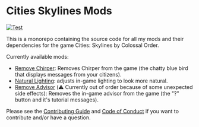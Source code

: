 # Cities Skylines Mods

[![Test](https://github.com/Bomret/CitiesSkylinesMods/actions/workflows/test.yml/badge.svg?branch=main)](https://github.com/Bomret/CitiesSkylinesMods/actions/workflows/test.yml)

This is a monorepo containing the source code for all my mods and their dependencies for the game Cities: Skylines by Colossal Order.

Currently available mods:
- [Remove Chirper](https://steamcommunity.com/sharedfiles/filedetails/?id=3134254484): Removes Chirper from the game (the chatty blue bird that displays messages from your citizens).
- [Natural Lighting](https://steamcommunity.com/sharedfiles/filedetails/?id=3145348939): adjusts in-game lighting to look more natural.
- [Remove Advisor](https://steamcommunity.com/sharedfiles/filedetails/?id=3138620643) (⚠️ Currently out of order because of some unexpected side effects): Removes the in-game advisor from the game (the "?" button and it's tutorial messages).

Please see the [Contributing Guide](./CONTRIBUTING.md) and [Code of Conduct](./CODE_OF_CONDUCT.md) if you want to contribute and/or have a question.